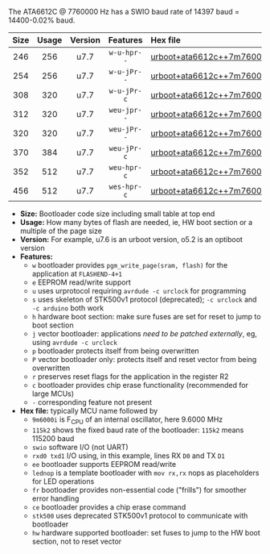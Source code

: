 The ATA6612C @ 7760000 Hz has a SWIO baud rate of 14397 baud = 14400-0.02% baud.

|Size|Usage|Version|Features|Hex file|
|:-:|:-:|:-:|:-:|:--|
|246|256|u7.7|`w-u-hpr--`|[urboot+ata6612c++7m7600i+++14k4_swio_rxd0_txd1_lednop_hw.hex](https://raw.githubusercontent.com/stefanrueger/urboot.hex/main/mcus/ata6612c/internal_oscillator/fint++7m7600_Hz/br+++14k4_bps/urboot+ata6612c++7m7600i+++14k4_swio_rxd0_txd1_lednop_hw.hex)|
|254|256|u7.7|`w-u-jPr--`|[urboot+ata6612c++7m7600i+++14k4_swio_rxd0_txd1.hex](https://raw.githubusercontent.com/stefanrueger/urboot.hex/main/mcus/ata6612c/internal_oscillator/fint++7m7600_Hz/br+++14k4_bps/urboot+ata6612c++7m7600i+++14k4_swio_rxd0_txd1.hex)|
|308|320|u7.7|`w-u-jPr-c`|[urboot+ata6612c++7m7600i+++14k4_swio_rxd0_txd1_lednop_fr_ce.hex](https://raw.githubusercontent.com/stefanrueger/urboot.hex/main/mcus/ata6612c/internal_oscillator/fint++7m7600_Hz/br+++14k4_bps/urboot+ata6612c++7m7600i+++14k4_swio_rxd0_txd1_lednop_fr_ce.hex)|
|312|320|u7.7|`weu-jpr--`|[urboot+ata6612c++7m7600i+++14k4_swio_rxd0_txd1_ee_lednop.hex](https://raw.githubusercontent.com/stefanrueger/urboot.hex/main/mcus/ata6612c/internal_oscillator/fint++7m7600_Hz/br+++14k4_bps/urboot+ata6612c++7m7600i+++14k4_swio_rxd0_txd1_ee_lednop.hex)|
|320|320|u7.7|`weu-jPr--`|[urboot+ata6612c++7m7600i+++14k4_swio_rxd0_txd1_ee.hex](https://raw.githubusercontent.com/stefanrueger/urboot.hex/main/mcus/ata6612c/internal_oscillator/fint++7m7600_Hz/br+++14k4_bps/urboot+ata6612c++7m7600i+++14k4_swio_rxd0_txd1_ee.hex)|
|370|384|u7.7|`weu-jPr-c`|[urboot+ata6612c++7m7600i+++14k4_swio_rxd0_txd1_ee_lednop_fr_ce.hex](https://raw.githubusercontent.com/stefanrueger/urboot.hex/main/mcus/ata6612c/internal_oscillator/fint++7m7600_Hz/br+++14k4_bps/urboot+ata6612c++7m7600i+++14k4_swio_rxd0_txd1_ee_lednop_fr_ce.hex)|
|352|512|u7.7|`weu-hpr-c`|[urboot+ata6612c++7m7600i+++14k4_swio_rxd0_txd1_ee_lednop_fr_ce_hw.hex](https://raw.githubusercontent.com/stefanrueger/urboot.hex/main/mcus/ata6612c/internal_oscillator/fint++7m7600_Hz/br+++14k4_bps/urboot+ata6612c++7m7600i+++14k4_swio_rxd0_txd1_ee_lednop_fr_ce_hw.hex)|
|456|512|u7.7|`wes-hpr-c`|[urboot+ata6612c++7m7600i+++14k4_swio_rxd0_txd1_ee_lednop_fr_ce_stk500_hw.hex](https://raw.githubusercontent.com/stefanrueger/urboot.hex/main/mcus/ata6612c/internal_oscillator/fint++7m7600_Hz/br+++14k4_bps/urboot+ata6612c++7m7600i+++14k4_swio_rxd0_txd1_ee_lednop_fr_ce_stk500_hw.hex)|

- **Size:** Bootloader code size including small table at top end
- **Usage:** How many bytes of flash are needed, ie, HW boot section or a multiple of the page size
- **Version:** For example, u7.6 is an urboot version, o5.2 is an optiboot version
- **Features:**
  + `w` bootloader provides `pgm_write_page(sram, flash)` for the application at `FLASHEND-4+1`
  + `e` EEPROM read/write support
  + `u` uses urprotocol requiring `avrdude -c urclock` for programming
  + `s` uses skeleton of STK500v1 protocol (deprecated); `-c urclock` and `-c arduino` both work
  + `h` hardware boot section: make sure fuses are set for reset to jump to boot section
  + `j` vector bootloader: applications *need to be patched externally*, eg, using `avrdude -c urclock`
  + `p` bootloader protects itself from being overwritten
  + `P` vector bootloader only: protects itself and reset vector from being overwritten
  + `r` preserves reset flags for the application in the register R2
  + `c` bootloader provides chip erase functionality (recommended for large MCUs)
  + `-` corresponding feature not present
- **Hex file:** typically MCU name followed by
  + `9m6000i` is F<sub>CPU</sub> of an internal oscillator, here 9.6000 MHz
  + `115k2` shows the fixed baud rate of the bootloader: `115k2` means 115200 baud
  + `swio` software I/O (not UART)
  + `rxd0 txd1` I/O using, in this example, lines RX `D0` and TX `D1`
  + `ee` bootloader supports EEPROM read/write
  + `lednop` is a template bootloader with `mov rx,rx` nops as placeholders for LED operations
  + `fr` bootloader provides non-essential code ("frills") for smoother error handling
  + `ce` bootloader provides a chip erase command
  + `stk500` uses deprecated STK500v1 protocol to communicate with bootloader
  + `hw` hardware supported bootloader: set fuses to jump to the HW boot section, not to reset vector
